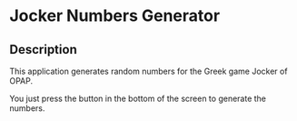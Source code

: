# Jocker Numbers Generator

## Description
This application generates random numbers for the Greek game Jocker of OPAP.

You just press the button in the bottom of the screen to generate the numbers.
